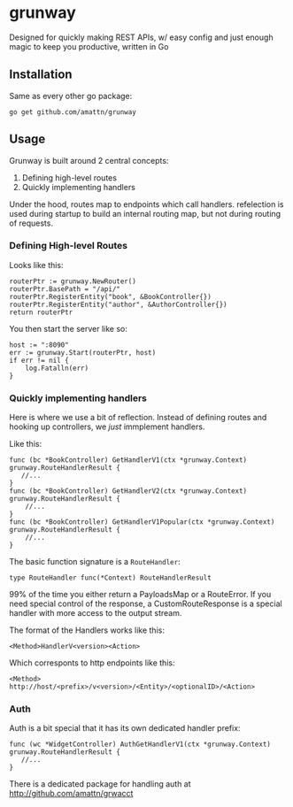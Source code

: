 grunway
=======

Designed for quickly making REST APIs, w/ easy config and just enough magic to keep you productive, written in Go


Installation
------------

Same as every other go package:

	go get github.com/amattn/grunway


Usage
-----

Grunway is built around 2 central concepts:

1. Defining high-level routes
2. Quickly implementing handlers

Under the hood, routes map to endpoints which call handlers.
refelection is used during startup to build an internal routing map, but not during routing of requests.

### Defining High-level Routes

Looks like this:

	routerPtr := grunway.NewRouter()
	routerPtr.BasePath = "/api/"
	routerPtr.RegisterEntity("book", &BookController{})
	routerPtr.RegisterEntity("author", &AuthorController{})
	return routerPtr

You then start the server like so:

	host := ":8090"
	err := grunway.Start(routerPtr, host)
	if err != nil {
		log.Fatalln(err)
	}

### Quickly implementing handlers

Here is where we use a bit of reflection.  Instead of defining routes and hooking up controllers, we _just_ immplement handlers.

Like this:

	func (bc *BookController) GetHandlerV1(ctx *grunway.Context) grunway.RouteHandlerResult {
	   //...
	}
	func (bc *BookController) GetHandlerV2(ctx *grunway.Context) grunway.RouteHandlerResult {
		//...
	}
	func (bc *BookController) GetHandlerV1Popular(ctx *grunway.Context) grunway.RouteHandlerResult {
	    //...
	}

The basic function signature is a `RouteHandler`:

	type RouteHandler func(*Context) RouteHandlerResult

99% of the time you either return a PayloadsMap or a RouteError.  If you need special control of the response, a CustomRouteResponse is a special handler with more access to the output stream.


The format of the Handlers works like this:

	<Method>HandlerV<version><Action>

Which corresponts to http endpoints like this:

    <Method> http://host/<prefix>/v<version>/<Entity>/<optionalID>/<Action>

### Auth

Auth is a bit special that it has its own dedicated handler prefix:

	func (wc *WidgetController) AuthGetHandlerV1(ctx *grunway.Context) grunway.RouteHandlerResult {
	   //...
	}

There is a dedicated package for handling auth at http://github.com/amattn/grwacct

